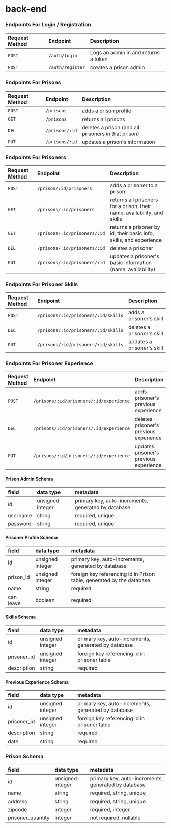 # back-end

### Endpoints For Login / Registration

| Request Method | Endpoint         | Description                          |
| :------------- | :--------------- | :----------------------------------- |
| `POST`         | `/auth/login`    | Logs an admin in and returns a token |
| `POST`         | `/auth/register` | creates a prison admin               |

### Endpoints For Prisons

| Request Method | Endpoint       | Description                                         |
| :------------- | :------------- | :-------------------------------------------------- |
| `POST`         | `/prisons`     | adds a prison profile                               |
| `GET`          | `/prisons`     | returns all prisons                                 |
| `DEL`          | `/prisons/:id` | deletes a prison (and all prisoners in that prison) |
| `PUT`          | `/prisons/:id` | updates a prison's information                      |

### Endpoints For Prisoners

| Request Method | Endpoint                     | Description                                                              |
| :------------- | :--------------------------- | :----------------------------------------------------------------------- |
| `POST`         | `/prison/:id/prisoners`      | adds a prisoner to a prison                                              |
| `GET`          | `/prisons/:id/prisoners`     | returns all prisoners for a prison, their name, availability, and skills |
| `GET`          | `/prisons/:id/prisoners/:id` | returns a prisoner by id, their basic info, skills, and experience       |
| `DEL`          | `/prisons/:id/prisoners/:id` | deletes a prisoner                                                       |
| `PUT`          | `/prisons/:id/prisoners/:id` | updates a prisoner's basic information (name, availability)              |

### Endpoints For Prisoner Skills

| Request Method | Endpoint                            | Description                |
| :------------- | :---------------------------------- | :------------------------- |
| `POST`         | `/prisons/:id/prisoners/:id/skills` | adds a prisoner's skill    |
| `DEL`          | `/prisons/:id/prisoners/:id/skills` | deletes a prisoner's skill |
| `PUT`          | `/prisons/:id/prisoners/:id/skills` | updates a prisoner's skill |

### Endpoints For Prisoner Experience

| Request Method | Endpoint                                | Description                            |
| :------------- | :-------------------------------------- | :------------------------------------- |
| `POST`         | `/prisons/:id/prisoners/:id/experience` | adds prisoner's previous experience    |
| `DEL`          | `/prisons/:id/prisoners/:id/experience` | deletes prisoner's previous experience |
| `PUT`          | `/prisons/:id/prisoners/:id/experience` | updates prisoner's previous experience |

#### Prison Admin Schema

| field    | data type        | metadata                                            |
| :------- | :--------------- | :-------------------------------------------------- |
| id       | unsigned integer | primary key, auto-increments, generated by database |
| username | string           | required, unique                                    |
| password | string           | required, unique                                    |

#### Prisoner Profile Schema

| field     | data type        | metadata                                                              |
| :-------- | :--------------- | :-------------------------------------------------------------------- |
| id        | unsigned integer | primary key, auto-increments, generated by database                   |
| prison_id | unsigned integer | foreign key referencing id in Prison table, generated by the database |
| name      | string           | required                                                              |
| can leave | boolean          | required                                                              |

#### Skills Schema

| field       | data type        | metadata                                            |
| :---------- | :--------------- | :-------------------------------------------------- |
| id          | unsigned integer | primary key, auto-increments, generated by database |
| prisoner_id | unsigned integer | foreign key referencing id in prisoner table        |
| description | string           | required                                            |

#### Previous Experience Schema

| field       | data type        | metadata                                            |
| :---------- | :--------------- | :-------------------------------------------------- |
| id          | unsigned integer | primary key, auto-increments, generated by database |
| prisoner_id | unsigned integer | foreign key referencing id in prisoner table        |
| description | string           | required                                            |
| date        | string           | required                                            |

### Prison Schema

| field             | data type        | metadata                                            |
| :---------------- | :--------------- | :-------------------------------------------------- |
| id                | unsigned integer | primary key, auto-increments, generated by database |
| name              | string           | required, string, unique                            |
| address           | string           | required, string, unique                            |
| zipcode           | integer          | required, integer                                   |
| prisoner_quantity | integer          | not required, nullable                              |

